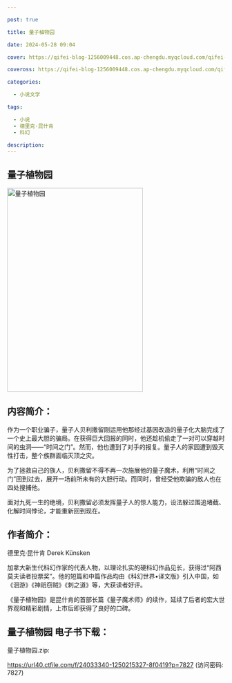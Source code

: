 ```yaml
---

post: true

title: 量子植物园

date: 2024-05-28 09:04

cover: https://qifei-blog-1256009448.cos.ap-chengdu.myqcloud.com/qifei-blog/6608120a9f345e8d03c88330.jpg

coveross: https://qifei-blog-1256009448.cos.ap-chengdu.myqcloud.com/qifei-blog/6608120a9f345e8d03c88330.jpg

categories:

  - 小说文学

tags:

  - 小说
  - 德里克·昆什肯
  - 科幻

description:
---
```


## 量子植物园
<img alt="量子植物园 " class="aligncenter loaded" data-was-processed="true" decoding="async" fetchpriority="high" height="471" src="https://qifei-blog-1256009448.cos.ap-chengdu.myqcloud.com/qifei-blog/6608120a9f345e8d03c88330.jpg" style="cursor: zoom-in;" width="314"/>

## 内容简介：

作为一个职业骗子，量子人贝利撒留刚运用他那经过基因改造的量子化大脑完成了一个史上最大胆的骗局。在获得巨大回报的同时，他还趁机偷走了一对可以穿越时间的虫洞——“时间之门”。然而，他也遭到了对手的报复。量子人的家园遭到毁灭性打击，整个族群面临灭顶之灾。

为了拯救自己的族人，贝利撒留不得不再一次施展他的量子魔术，利用“时间之门”回到过去，展开一场前所未有的大胆行动。而同时，曾经受他欺骗的敌人也在四处搜捕他。

面对九死一生的绝境，贝利撒留必须发挥量子人的惊人能力，设法躲过围追堵截、化解时间悖论，才能重新回到现在。

## 作者简介：

德里克·昆什肯 Derek Künsken

加拿大新生代科幻作家的代表人物，以理论扎实的硬科幻作品见长，获得过“阿西莫夫读者投票奖”。他的短篇和中篇作品均由《科幻世界•译文版》引入中国，如《洄游》《神祇窃贼》《刺之道》等，大获读者好评。

《量子植物园》是昆什肯的首部长篇《量子魔术师》的续作，延续了后者的宏大世界观和精彩剧情，上市后即获得了良好的口碑。

## 量子植物园 电子书下载：



量子植物园.zip: 

https://url40.ctfile.com/f/24033340-1250215327-8f0419?p=7827 (访问密码: 7827)
